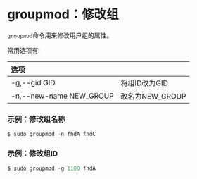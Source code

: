 
groupmod：修改组
========================================================
`groupmod`命令用来修改用户组的属性。

常用选项有:

| 选项 |  |
| :------------- | :------------- |
| -g,--gid GID | 将组ID改为GID |
| -n,--new-name NEW_GROUP | 改名为NEW_GROUP |

### 示例：修改组名称
```powershell
$ sudo groupmod -n fhdA fhdC
```
### 示例：修改组ID
```powershell
$ sudo groupmod -g 1100 fhdA
```
